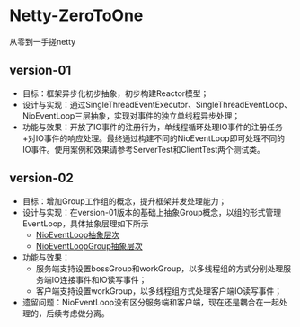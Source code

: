 # Netty-ZeroToOne
从零到一手搓netty

## version-01
* 目标：框架异步化初步抽象，初步构建Reactor模型；
* 设计与实现：通过SingleThreadEventExecutor、SingleThreadEventLoop、NioEventLoop三层抽象，实现对事件的独立单线程异步处理；
* 功能与效果：开放了IO事件的注册行为，单线程循环处理IO事件的注册任务+对IO事件的响应处理。最终通过构建不同的NioEventLoop即可处理不同的IO事件。使用案例和效果请参考ServerTest和ClientTest两个测试类。

## version-02
* 目标：增加Group工作组的概念，提升框架并发处理能力；
* 设计与实现：在version-01版本的基础上抽象Group概念，以组的形式管理EventLoop，具体抽象层理如下所示
  * [NioEventLoop抽象层次](./docs/img/version02/NioEventLoop.png)
  * [NioEventLoopGroup抽象层次](./docs/img/version02/NioEventLoopGroup.png)
* 功能与效果： 
  * 服务端支持设置bossGroup和workGroup，以多线程组的方式分别处理服务端IO连接事件和IO读写事件；
  * 客户端支持设置workGroup，以多线程组方式处理客户端IO读写事件；
* 遗留问题：NioEventLoop没有区分服务端和客户端，现在还是耦合在一起处理的，后续考虑做分离。





